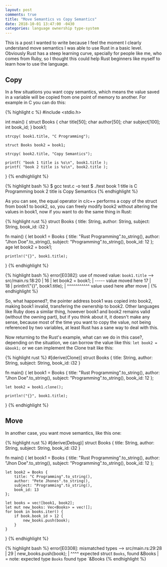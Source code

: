 ```yaml
---
layout: post
comments: true
title: "Move Semantics vs Copy Semantics"
date: 2018-10-01 13:47:00 -0430
categories: language ownership type-system
---
```


This is a post I wanted to write because I feel the moment I clearly understand move semantics I was able to
use Rust in a basic level. Obviously Rust has a steep learning curve, specially for people like me, who comes from Ruby,
so I thought this could help Rust beginners like myself to learn how to use the language.

## **Copy**

In a few situations you want copy semantics, which means the value saved in a
variable will be copied from one point of memory to another.
For example in C you can do this:

{% highlight c %}
#include <stdio.h>

int main() {
    struct Books {
        char  title[50];
        char  author[50];
        char  subject[100];
        int   book_id;
    } book1;

    strcpy( book1.title, "C Programming");

    struct Books book2 = book1;

    strcpy( book2.title, "Copy Semantics");

    printf( "book 1 title is %s\n", book1.title );
    printf( "book 2 title is %s\n", book2.title );
}
{% endhighlight %}

{% highlight bash %}
$ gcc test.c -o test
$ ./test
book 1 title is C Programming
book 2 title is Copy Semantics
{% endhighlight %}

As you can see, the equal operator in c/c++ performs a copy of the struct from book1 to book2, so, you can freely
modify book2 without altering the values in book1, now if you want to do the same thing in Rust:

{% highlight rust %}
struct Books {
    title: String,
    author: String,
    subject: String,
    book_id: i32
}

fn main() {
    let book1 = Books { 
        title: "Rust Programming".to_string(),
        author: "Jhon Doe".to_string(),
        subject: "Programming".to_string(),
        book_id: 12
    };
    age
    let book2 = book1;
    
    println!("{}", book1.title);
}
{% endhighlight %}

{% highlight bash %}
error[E0382]: use of moved value: `book1.title`
  --> src/main.rs:18:20
   |
16 |     let book2 = book1;
   |         ----- value moved here
17 |     
18 |     println!("{}", book1.title);
   |                    ^^^^^^^^^^^ value used here after move
   |
{% endhighlight %}

So, what happened?, the pointer address book1 was copied into book2, making book1 invalid,
transfering the ownership to book2. Other languages like Ruby does a similar thing, however book1 and book2
remains valid (without the owning part), but if you think about it,
it doesn't make any sense, because most of the time you want to copy the value, 
not being referenced by two variables, at least Rust has a sane way to deal with this.

Now returning to the Rust's example, what can we do in this case?, depending on the situation,
we can borrow the value like this: `let book2 = &book1;` or we can implement the Clone trait like this:

{% highlight rust %}
#[derive(Clone)]
struct Books {
    title: String,
    author: String,
    subject: String,
    book_id: i32
}

fn main() {
    let book1 = Books { 
        title: "Rust Programming".to_string(),
        author: "Jhon Doe".to_string(),
        subject: "Programming".to_string(),
        book_id: 12
    };
    
    let book2 = book1.clone();
    
    println!("{}", book1.title);
}
{% endhighlight %}

## **Move**

In another case, you want move semantics, like this one:

{% highlight rust %}
#[derive(Debug)]
struct Books {
    title: String,
    author: String,
    subject: String,
    book_id: i32
}

fn main() {
    let book1 = Books { 
        title: "Rust Programming".to_string(),
        author: "Jhon Doe".to_string(),
        subject: "Programming".to_string(),
        book_id: 12
    };

    let book2 = Books { 
        title: "C Programming".to_string(),
        author: "Pete Jhones".to_string(),
        subject: "Programming".to_string(),
        book_id: 13
    };

    let books = vec![book1, book2];
    let mut new_books: Vec<Books> = vec![];
    for book in books.iter() {
        if book.book_id > 12 {
            new_books.push(book);
        }
    }
} 
{% endhighlight %}

{% highlight bash %}
error[E0308]: mismatched types
  --> src/main.rs:29:28
   |
29 |             new_books.push(book);
   |                            ^^^^ expected struct `Books`, found &Books
   |
   = note: expected type `Books`
              found type `&Books
{% endhighlight %}
